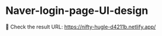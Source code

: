 # Naver-login-page-UI-design
:green_heart: Check the result URL: https://nifty-hugle-d4211b.netlify.app/
